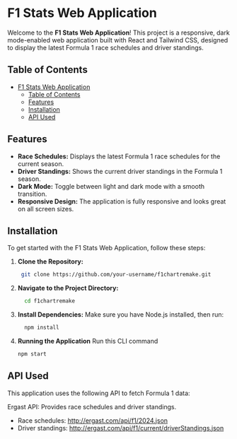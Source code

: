 # F1 Stats Web Application

Welcome to the **F1 Stats Web Application**! This project is a responsive, dark mode-enabled web application built with React and Tailwind CSS, designed to display the latest Formula 1 race schedules and driver standings.

## Table of Contents

- [F1 Stats Web Application](#f1-stats-web-application)
  - [Table of Contents](#table-of-contents)
  - [Features](#features)
  - [Installation](#installation)
  - [API Used](#api-used)

## Features

- **Race Schedules:** Displays the latest Formula 1 race schedules for the current season.
- **Driver Standings:** Shows the current driver standings in the Formula 1 season.
- **Dark Mode:** Toggle between light and dark mode with a smooth transition.
- **Responsive Design:** The application is fully responsive and looks great on all screen sizes.

## Installation

To get started with the F1 Stats Web Application, follow these steps:

1. **Clone the Repository:**

   ```bash
    git clone https://github.com/your-username/f1chartremake.git

2. **Navigate to the Project Directory:**
    ```bash
      cd f1chartremake

3. **Install Dependencies:**
    Make sure you have Node.js installed, then run:
    ```bash
      npm install

4. **Running the Application**
  Run this CLI command
      ```bash
      npm start

## API Used
  This application uses the following API to fetch Formula 1 data:

Ergast API: Provides race schedules and driver standings.
 - Race schedules: http://ergast.com/api/f1/2024.json
 - Driver standings: http://ergast.com/api/f1/current/driverStandings.json
